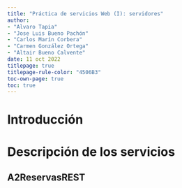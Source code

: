 ```yaml
---
title: "Práctica de servicios Web (I): servidores"
author:
- "Alvaro Tapia"
- "Jose Luis Bueno Pachón"
- "Carlos Marín Corbera"
- "Carmen González Ortega"
- "Altair Bueno Calvente"
date: 11 oct 2022
titlepage: true
titlepage-rule-color: "4506B3"
toc-own-page: true
toc: true
---
```


# Introducción

# Descripción de los servicios

## A2ReservasREST
